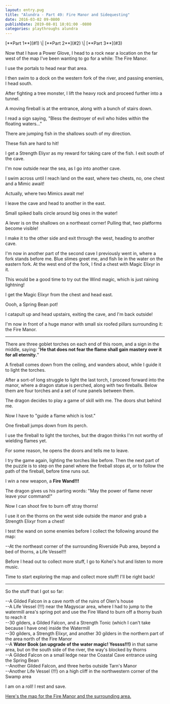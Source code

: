 ```yaml
---
layout: entry.pug
title: "Alundra - Part 49: Fire Manor and Sidequesting"
date: 2016-03-02 09-0800
publishDate: 2019-08-01 18:01:00 -0800
categories: playthroughs alundra
---
```


<p class="entry-partination" markdown="1">[**Part 1**](#1) \| [**Part 2**](#2) \| [**Part 3**](#3)</p>

<a name="1"></a>

Now that I have a Power Glove, I head to a rock near a location on the far west of the map I've been wanting to go for a while: The Fire Manor.

I use the portals to head near that area.

I then swim to a dock on the western fork of the river, and passing enemies, I head south.

After fighting a tree monster, I lift the heavy rock and proceed further into a tunnel.

A moving fireball is at the entrance, along with a bunch of stairs down.

I read a sign saying, "Bless the destroyer of evil who hides within the floating waters..."

There are jumping fish in the shallows south of my direction.

These fish are hard to hit!

I get a Strength Eliyxr as my reward for taking care of the fish. I exit south of the cave.

I'm now outside near the sea, as I go into another cave.

I swim across until I reach land on the east, where two chests, no, one chest and a Mimic await!

Actually, where two Mimics await me!

I leave the cave and head to another in the east.

Small spiked balls circle around big ones in the water!

A lever is on the shallows on a northeast corner! Pulling that, two platforms become visible!

I make it to the other side and exit through the west, heading to another cave.

I'm now in another part of the second cave I previously went in, where a fork stands before me. Blue slimes greet me, and fish lie in the water on the eastern fork. At the west end of the fork, I find a chest with Magic Elixyr in it.

This would be a good time to try out the Wind magic, which is just raining lightning!

I get the Magic Elixyr from the chest and head east.

Oooh, a Spring Bean pot!

I catapult up and head upstairs, exiting the cave, and I'm back outside!

I'm now in front of a huge manor with small six roofed pillars surrounding it: the Fire Manor.

<a name="2"></a>

---

There are three goblet torches on each end of this room, and a sign in the middle, saying: "**He that does not fear the flame shall gain mastery over it for all eternity.**"

A fireball comes down from the ceiling, and wanders about, while I guide it to light the torches.

After a sort-of long struggle to light the last torch, I proceed forward into the manor, where a dragon statue is perched, along with two fireballs. Below them are four torches and a set of rune panels between them.

The dragon decides to play a game of skill with me. The doors shut behind me.

Now I have to "guide a flame which is lost."

One fireball jumps down from its perch.

I use the fireball to light the torches, but the dragon thinks I'm not worthy of wielding flames yet.

For some reason, he opens the doors and tells me to leave.

I try the game again, lighting the torches like before. Then the next part of the puzzle is to step on the panel where the fireball stops at, or to follow the path of the fireball, before time runs out.

I win a new weapon, a **Fire Wand!!!** 

The dragon gives us his parting words: "May the power of flame never leave your command!"

Now I can shoot fire to burn off stray thorns!

I use it on the thorns on the west side outside the manor and grab a Strength Elixyr from a chest!

I test the wand on some enemies before I collect the following around the map:

--At the northeast corner of the surrounding Riverside Pub area, beyond a bed of thorns, a Life Vessel!!!

Before I head out to collect more stuff, I go to Kohei's hut and listen to more music.

Time to start exploring the map and collect more stuff! I'll be right back!

<a name="3"></a>

---

So the stuff that I got so far:

--A Gilded Falcon in a cave north of the ruins of Olen's house<br/>
--A Life Vessel (!!!) near the Magyscar area, where I had to jump to the watermill area's spring pot and use the Fire Wand to burn off a thorny bush to reach it<br/>
--30 gilders, a Gilded Falcon, and a Strength Tonic (which I can't take because I have one) inside the Watermill<br/>
--30 gilders, a Strength Elixyr, and another 30 gilders in the northern part of the area north of the Fire Manor<br/>
--A **Water Book (an upgrade of the water magic! Yessss!!!)** in that same area, but on the south side of the river, the way's blocked by thorns<br/>
--A Gilded Falcon on a small ledge near the Coastal Cave entrance using the Spring Bean<br/>
--Another Gilded Falcon, and three herbs outside Tarn's Manor<br/>
--Another Life Vessel (!!!) on a high cliff in the northwestern corner of the Swamp area

I am on a roll! I rest and save.

<a href="http://vgmaps.com/Atlas/PSX/Alundra-FireManor.png">Here's the map for the Fire Manor and the surrounding area.</a>